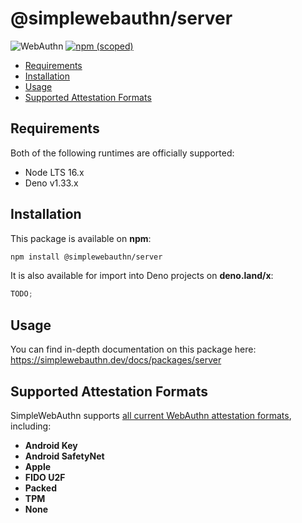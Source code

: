 # @simplewebauthn/server <!-- omit in toc -->

![WebAuthn](https://img.shields.io/badge/WebAuthn-Simplified-blueviolet?style=for-the-badge&logo=WebAuthn)
[![npm (scoped)](https://img.shields.io/npm/v/@simplewebauthn/server?style=for-the-badge&logo=npm)](https://www.npmjs.com/package/@simplewebauthn/server)

- [Requirements](#requirements)
- [Installation](#installation)
- [Usage](#usage)
- [Supported Attestation Formats](#supported-attestation-formats)

## Requirements

Both of the following runtimes are officially supported:

- Node LTS 16.x
- Deno v1.33.x

## Installation

This package is available on **npm**:

```sh
npm install @simplewebauthn/server
```

It is also available for import into Deno projects on **deno.land/x**:

```ts
TODO;
```

## Usage

You can find in-depth documentation on this package here:
https://simplewebauthn.dev/docs/packages/server

## Supported Attestation Formats

SimpleWebAuthn supports
[all current WebAuthn attestation formats](https://w3c.github.io/webauthn/#sctn-defined-attestation-formats),
including:

- **Android Key**
- **Android SafetyNet**
- **Apple**
- **FIDO U2F**
- **Packed**
- **TPM**
- **None**
